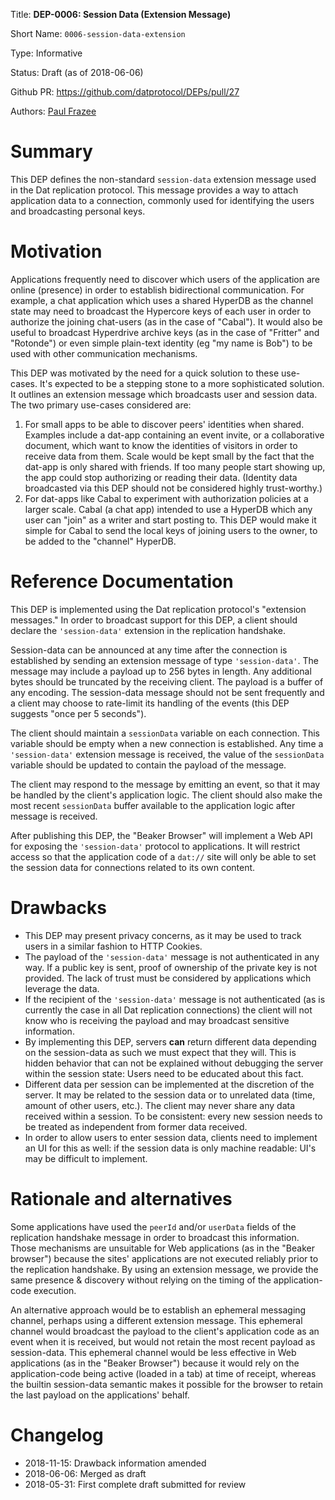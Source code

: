 
Title: **DEP-0006: Session Data (Extension Message)**

Short Name: `0006-session-data-extension`

Type: Informative

Status: Draft (as of 2018-06-06)

Github PR: https://github.com/datprotocol/DEPs/pull/27

Authors: [Paul Frazee](https://github.com/pfrazee)


# Summary
[summary]: #summary

This DEP defines the non-standard `session-data` extension message used in the Dat replication protocol. This message provides a way to attach application data to a connection, commonly used for identifying the users and broadcasting personal keys. 


# Motivation
[motivation]: #motivation

Applications frequently need to discover which users of the application are online (presence) in order to establish bidirectional communication. For example, a chat application which uses a shared HyperDB as the channel state may need to broadcast the Hypercore keys of each user in order to authorize the joining chat-users (as in the case of "Cabal"). It would also be useful to broadcast Hyperdrive archive keys (as in the case of "Fritter" and "Rotonde") or even simple plain-text identity (eg "my name is Bob") to be used with other communication mechanisms.

This DEP was motivated by the need for a quick solution to these use-cases. It's expected to be a stepping stone to a more sophisticated solution. It outlines an extension message which broadcasts user and session data. The two primary use-cases considered are:

 1. For small apps to be able to discover peers' identities when shared. Examples include a dat-app containing an event invite, or a collaborative document, which want to know the identities of visitors in order to receive data from them. Scale would be kept small by the fact that the dat-app is only shared with friends. If too many people start showing up, the app could stop authorizing or reading their data. (Identity data broadcasted via this DEP should not be considered highly trust-worthy.)
 2. For dat-apps like Cabal to experiment with authorization policies at a larger scale. Cabal (a chat app) intended to use a HyperDB which any user can "join" as a writer and start posting to. This DEP would make it simple for Cabal to send the local keys of joining users to the owner, to be added to the "channel" HyperDB.


# Reference Documentation
[reference-documentation]: #reference-documentation

This DEP is implemented using the Dat replication protocol's "extension messages." In order to broadcast support for this DEP, a client should declare the `'session-data'` extension in the replication handshake.

Session-data can be announced at any time after the connection is established by sending an extension message of type `'session-data'`. The message may include a payload up to 256 bytes in length. Any additional bytes should be truncated by the receiving client. The payload is a buffer of any encoding. The session-data message should not be sent frequently and a client may choose to rate-limit its handling of the events (this DEP suggests "once per 5 seconds").

The client should maintain a `sessionData` variable on each connection. This variable should be empty when a new connection is established. Any time a `'session-data'` extension message is received, the value of the `sessionData` variable should be updated to contain the payload of the message.

The client may respond to the message by emitting an event, so that it may be handled by the client's application logic. The client should also make the most recent `sessionData` buffer available to the application logic after message is received.

After publishing this DEP, the "Beaker Browser" will implement a Web API for exposing the `'session-data'` protocol to applications. It will restrict access so that the application code of a `dat://` site will only be able to set the session data for connections related to its own content.

# Drawbacks
[drawbacks]: #drawbacks

- This DEP may present privacy concerns, as it may be used to track users in a similar fashion to HTTP Cookies.
- The payload of the `'session-data'` message is not authenticated in any way. If a public key is sent, proof of ownership of the private key is not provided. The lack of trust must be considered by applications which leverage the data.
- If the recipient of the `'session-data'` message is not authenticated (as is currently the case in all Dat replication connections) the client will not know who is receiving the payload and may broadcast sensitive information.
- By implementing this DEP, servers **can** return different data depending on the session-data as such we must expect that they will. This is hidden behavior that can not be explained without debugging the server within the session state: Users need to be educated about this fact.
- Different data per session can be implemented at the discretion of the server. It may be related to the session data or to unrelated data (time, amount of other users, etc.). The client may never share any data received within a session. To be consistent: every new session needs to be treated as independent from former data received.
- In order to allow users to enter session data, clients need to implement an UI for this as well: if the session data is only machine readable: UI's may be difficult to implement.

# Rationale and alternatives
[alternatives]: #alternatives

Some applications have used the `peerId` and/or `userData` fields of the replication handshake message in order to broadcast this information. Those mechanisms are unsuitable for Web applications (as in the "Beaker browser") because the sites' applications are not executed reliably prior to the replication handshake. By using an extension message, we provide the same presence & discovery without relying on the timing of the application-code execution.

An alternative approach would be to establish an ephemeral messaging channel, perhaps using a different extension message. This ephemeral channel would broadcast the payload to the client's application code as an event when it is received, but would not retain the most recent payload as session-data. This ephemeral channel would be less effective in Web applications (as in the "Beaker Browser") because it would rely on the application-code being active (loaded in a tab) at time of receipt, whereas the builtin session-data semantic makes it possible for the browser to retain the last payload on the applications' behalf.


# Changelog
[changelog]: #changelog

- 2018-11-15: Drawback information amended 
- 2018-06-06: Merged as draft
- 2018-05-31: First complete draft submitted for review

